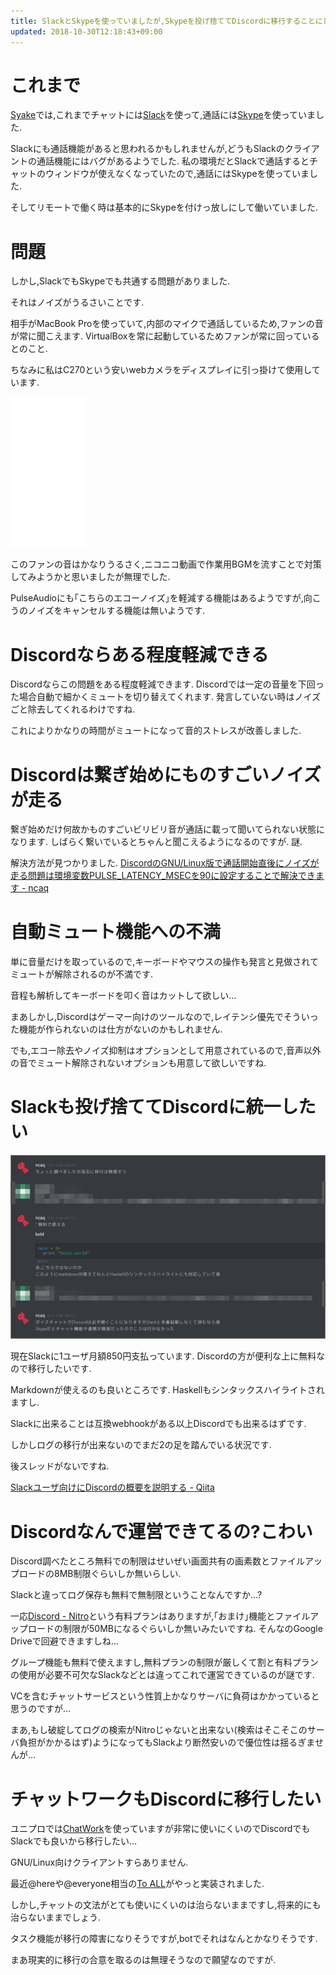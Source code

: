 ```yaml
---
title: SlackとSkypeを使っていましたが,Skypeを投げ捨ててDiscordに移行することにしました
updated: 2018-10-30T12:18:43+09:00
---
```


# これまで

[Syake](https://www.syake.co.jp/)では,これまでチャットには[Slack](https://slack.com/intl/ja-jp)を使って,通話には[Skype](https://www.skype.com/ja/)を使っていました.

Slackにも通話機能があると思われるかもしれませんが,どうもSlackのクライアントの通話機能にはバグがあるようでした.
私の環境だとSlackで通話するとチャットのウィンドウが使えなくなっていたので,通話にはSkypeを使っていました.

そしてリモートで働く時は基本的にSkypeを付けっ放しにして働いていました.

# 問題

しかし,SlackでもSkypeでも共通する問題がありました.

それはノイズがうるさいことです.

相手がMacBook Proを使っていて,内部のマイクで通話しているため,ファンの音が常に聞こえます.
VirtualBoxを常に起動しているためファンが常に回っているとのこと.

ちなみに私はC270という安いwebカメラをディスプレイに引っ掛けて使用しています.

<iframe style="width:120px;height:240px;" marginwidth="0" marginheight="0" scrolling="no" frameborder="0" src="//rcm-fe.amazon-adsystem.com/e/cm?lt1=_blank&bc1=000000&IS2=1&bg1=FFFFFF&fc1=000000&lc1=0000FF&t=ncaq01-22&o=9&p=8&l=as4&m=amazon&f=ifr&ref=as_ss_li_til&asins=B003YUB660&linkId=c2f521dae03fc5c0cfa892b6aa7b9f5a"></iframe>

このファンの音はかなりうるさく,ニコニコ動画で作業用BGMを流すことで対策してみようかと思いましたが無理でした.

PulseAudioにも｢こちらのエコーノイズ｣を軽減する機能はあるようですが,向こうのノイズをキャンセルする機能は無いようです.

# Discordならある程度軽減できる

Discordならこの問題をある程度軽減できます.
Discordでは一定の音量を下回った場合自動で細かくミュートを切り替えてくれます.
発言していない時はノイズごと除去してくれるわけですね.

これによりかなりの時間がミュートになって音的ストレスが改善しました.

# Discordは繋ぎ始めにものすごいノイズが走る

繋ぎ始めだけ何故かものすごいビリビリ音が通話に載って聞いてられない状態になります.
しばらく繋いでいるとちゃんと聞こえるようになるのですが.
謎.

解決方法が見つかりました.
[DiscordのGNU/Linux版で通話開始直後にノイズが走る問題は環境変数PULSE_LATENCY_MSECを90に設定することで解決できます - ncaq](https://www.ncaq.net/2018/10/30/12/07/45/)

# 自動ミュート機能への不満

単に音量だけを取っているので,キーボードやマウスの操作も発言と見做されてミュートが解除されるのが不満です.

音程も解析してキーボードを叩く音はカットして欲しい…

まあしかし,Discordはゲーマー向けのツールなので,レイテンシ優先でそういった機能が作られないのは仕方がないのかもしれません.

でも,エコー除去やノイズ抑制はオプションとして用意されているので,音声以外の音でミュート解除されないオプションも用意して欲しいですね.

# Slackも投げ捨ててDiscordに統一したい

![Slackを投げ捨てたいがログ移行が出来ない](/asset/screenshot-2018-06-12-12-40-07.png)

現在Slackに1ユーザ月額850円支払っています.
Discordの方が便利な上に無料なので移行したいです.

Markdownが使えるのも良いところです.
Haskellもシンタックスハイライトされますし.

Slackに出来ることは互換webhookがある以上Discordでも出来るはずです.

しかしログの移行が出来ないのでまだ2の足を踏んでいる状況です.

後スレッドがないですね.

[Slackユーザ向けにDiscordの概要を説明する - Qiita](https://qiita.com/allegrogiken/items/8484b63826244b6e2106)

# Discordなんで運営できてるの?こわい

Discord調べたところ無料での制限はせいぜい画面共有の画素数とファイルアップロードの8MB制限ぐらいしか無いらしい.

Slackと違ってログ保存も無料で無制限ということなんですか…?

一応[Discord - Nitro](https://discordapp.com/nitro)という有料プランはありますが,｢おまけ｣機能とファイルアップロードの制限が50MBになるぐらいしか無いみたいですね.
そんなのGoogle Driveで回避できますしね…

グループ機能も無料で使えますし,無料プランの制限が厳しくて割と有料プランの使用が必要不可欠なSlackなどとは違ってこれで運営できているのが謎です.

VCを含むチャットサービスという性質上かなりサーバに負荷はかかっていると思うのですが…

まあ,もし破綻してログの検索がNitroじゃないと出来ない(検索はそこそこのサーバ負担がかかるはず)ようになってもSlackより断然安いので優位性は揺るぎませんが…

# チャットワークもDiscordに移行したい

ユニプロでは[ChatWork](https://go.chatwork.com/ja/)を使っていますが非常に使いにくいのでDiscordでもSlackでも良いから移行したい…

GNU/Linux向けクライアントすらありません.

最近@hereや@everyone相当の[To ALL](http://blog-ja.chatwork.com/2018/05/to-all.html)がやっと実装されました.

しかし,チャットの文法がとても使いにくいのは治らないままですし,将来的にも治らないままでしょう.

タスク機能が移行の障害になりそうですが,botでそれはなんとかなりそうです.

まあ現実的に移行の合意を取るのは無理そうなので願望なのですが.
